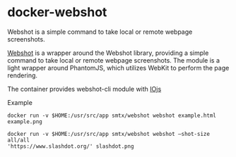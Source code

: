 # docker-webshot
Webshot is a simple command to take local or remote webpage screenshots.

[Webshot](https://github.com/brenden/node-webshot) is a wrapper around the Webshot library, providing a simple command to take local or remote webpage screenshots. The module is a light wrapper around PhantomJS, which utilizes WebKit to perform the page rendering.

The container provides webshot-cli module with [IOjs](https://github.com/nodejs/docker-iojs)

Example

    docker run -v $HOME:/usr/src/app smtx/webshot webshot example.html example.png 

    docker run -v $HOME:/usr/src/app smtx/webshot webshot –shot-size all/all 
    'https://www.slashdot.org/' slashdot.png
